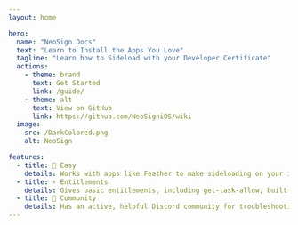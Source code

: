 ```yaml
---
layout: home

hero:
  name: "NeoSign Docs"
  text: "Learn to Install the Apps You Love"
  tagline: "Learn how to Sideload with your Developer Certificate"
  actions:
    - theme: brand
      text: Get Started
      link: /guide/
    - theme: alt
      text: View on GitHub
      link: https://github.com/NeoSigniOS/wiki
  image:
    src: /DarkColored.png
    alt: NeoSign

features:
  - title: 📝 Easy
    details: Works with apps like Feather to make sideloading on your iDevice easy.
  - title: ⚡ Entitlements
    details: Gives basic entitlements, including get-task-allow, built-in, and allows full entitlement customization.
  - title: 🎨 Community
    details: Has an active, helpful Discord community for troubleshooting and support.
--- 
```

